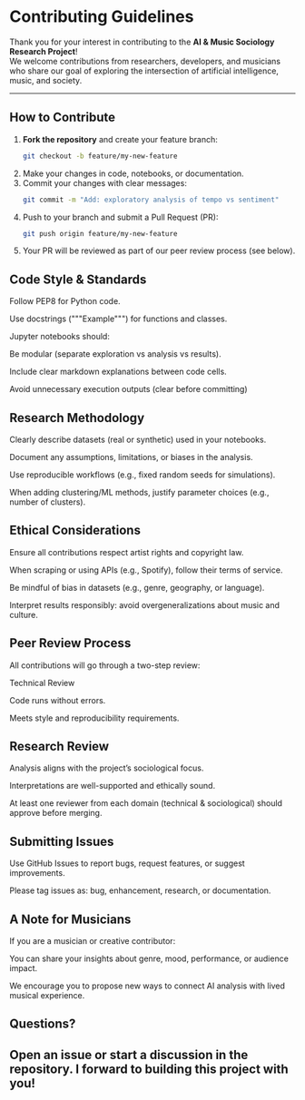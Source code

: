 # Contributing Guidelines

Thank you for your interest in contributing to the **AI & Music Sociology Research Project**!  
We welcome contributions from researchers, developers, and musicians who share our goal of exploring the intersection of artificial intelligence, music, and society.

---

## How to Contribute

1. **Fork the repository** and create your feature branch:  
   ```bash
   git checkout -b feature/my-new-feature
2. Make your changes in code, notebooks, or documentation.
3. Commit your changes with clear messages:
    ```bash
   git commit -m "Add: exploratory analysis of tempo vs sentiment"
4. Push to your branch and submit a Pull Request (PR):
   ```bash
   git push origin feature/my-new-feature
5. Your PR will be reviewed as part of our peer review process (see below).

## Code Style & Standards

Follow PEP8 for Python code.

Use docstrings ("""Example""") for functions and classes.

Jupyter notebooks should:

Be modular (separate exploration vs analysis vs results).

Include clear markdown explanations between code cells.

Avoid unnecessary execution outputs (clear before committing)

## Research Methodology

Clearly describe datasets (real or synthetic) used in your notebooks.

Document any assumptions, limitations, or biases in the analysis.

Use reproducible workflows (e.g., fixed random seeds for simulations).

When adding clustering/ML methods, justify parameter choices (e.g., number of clusters).

## Ethical Considerations

Ensure all contributions respect artist rights and copyright law.

When scraping or using APIs (e.g., Spotify), follow their terms of service.

Be mindful of bias in datasets (e.g., genre, geography, or language).

Interpret results responsibly: avoid overgeneralizations about music and culture.

## Peer Review Process

All contributions will go through a two-step review:

Technical Review

Code runs without errors.

Meets style and reproducibility requirements.

## Research Review

Analysis aligns with the project’s sociological focus.

Interpretations are well-supported and ethically sound.

At least one reviewer from each domain (technical & sociological) should approve before merging.

## Submitting Issues

Use GitHub Issues to report bugs, request features, or suggest improvements.

Please tag issues as: bug, enhancement, research, or documentation.

## A Note for Musicians

If you are a musician or creative contributor:

You can share your insights about genre, mood, performance, or audience impact.

We encourage you to propose new ways to connect AI analysis with lived musical experience.

## Questions?

Open an issue or start a discussion in the repository.
I forward to building this project with you!
---





